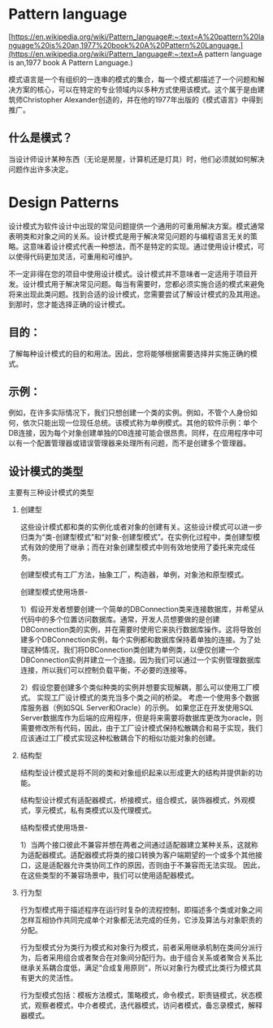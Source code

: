 # Pattern language

[https://en.wikipedia.org/wiki/Pattern_language#:~:text=A%20pattern%20language%20is%20an,1977%20book%20A%20Pattern%20Language.](https://en.wikipedia.org/wiki/Pattern_language#:~:text=A pattern language is an,1977 book A Pattern Language.)

模式语言是一个有组织的一连串的模式的集合，每一个模式都描述了一个问题和解决方案的核心，可以在特定的专业领域内以多种方式使用该模式。这个属于是由建筑师Christopher Alexander创造的，并在他的1977年出版的《模式语言》中得到推广。

## 什么是模式？

当设计师设计某种东西（无论是房屋，计算机还是灯具）时，他们必须就如何解决问题作出许多决定。

# Design Patterns

设计模式为软件设计中出现的常见问题提供一个通用的可重用解决方案。模式通常表明类和对象之间的关系。设计模式是用于解决常见问题的与编程语言无关的策略。这意味着设计模式代表一种想法，而不是特定的实现。通过使用设计模式，可以使得代码更加灵活，可重用和可维护。

不一定非得在您的项目中使用设计模式。设计模式并不意味者一定适用于项目开发。设计模式用于解决常见问题。每当有需要时，您都必须实施合适的模式来避免将来出现此类问题。找到合适的设计模式，您需要尝试了解设计模式的及其用途。到那时，您才能选择正确的设计模式。

## 目的：

了解每种设计模式的目的和用法。因此，您将能够根据需要选择并实施正确的模式。

## 示例：

例如，在许多实际情况下，我们只想创建一个类的实例。例如，不管个人身份如何，依次只能出现一位现任总统。该模式称为单例模式。其他的软件示例：单个DB连接，因为每个对象创建单独的DB连接可能会很昂贵。同样，在应用程序中可以有一个配置管理器或错误管理器来处理所有问题，而不是创建多个管理器。

## 设计模式的类型

主要有三种设计模式的类型

1. 创建型

   这些设计模式都和类的实例化或者对象的创建有关。这些设计模式可以进一步归类为“类-创建型模式”和“对象-创建型模式”。在实例化过程中，类创建型模式有效的使用了继承；而在对象创建型模式中则有效地使用了委托来完成任务。

   创建型模式有工厂方法，抽象工厂，构造器，单例，对象池和原型模式。

   创建型模式使用场景-

   1）假设开发者想要创建一个简单的DBConnection类来连接数据库，并希望从代码中的多个位置访问数据库。通常，开发人员想要做的是创建DBConnection类的实例，并在需要时使用它来执行数据库操作。这将导致创建多个DBConnection实例，每个实例都和数据库保持着单独的连接。为了处理这种情况，我们将DBConnection类创建为单例类，以便仅创建一个DBConnection实例并建立一个连接。因为我们可以通过一个实例管理数据库连接，所以我们可以控制负载平衡，不必要的连接等。

   2）假设您要创建多个类似种类的实例并想要实现解耦，那么可以使用工厂模式。 实现工厂设计模式的类充当多个类之间的桥梁。 考虑一个使用多个数据库服务器（例如SQL Server和Oracle）的示例。 如果您正在开发使用SQL Server数据库作为后端的应用程序，但是将来需要将数据库更改为oracle，则需要修改所有代码，因此，由于工厂设计模式保持松散耦合和易于实现，我们应该通过工厂模式实现这种松散耦合下的相似功能对象的创建。

2. 结构型

   结构型设计模式是将不同的类和对象组织起来以形成更大的结构并提供新的功能。

   结构型设计模式有适配器模式，桥接模式，组合模式，装饰器模式，外观模式，享元模式，私有类模式以及代理模式。

   结构型模式使用场景-

   1）当两个接口彼此不兼容并想在两者之间通过适配器建立某种关系，这就称为适配器模式。适配器模式将类的接口转换为客户端期望的一个或多个其他接口，这是适配器允许类协同工作的原因，否则由于不兼容而无法实现。 因此，在这些类型的不兼容场景中，我们可以使用适配器模式。

3. 行为型

   行为型模式用于描述程序在运行时复杂的流程控制，即描述多个类或对象之间怎样互相协作共同完成单个对象都无法完成的任务，它涉及算法与对象职责的分配。

   行为型模式分为类行为模式和对象行为模式，前者采用继承机制在类间分派行为，后者采用组合或者聚合在对象间分配行为。由于组合关系或者聚合关系比继承关系耦合度低，满足“合成复用原则”，所以对象行为模式比类行为模式具有更大的灵活性。

   行为型模式包括：模板方法模式，策略模式，命令模式，职责链模式，状态模式，观察者模式，中介者模式，迭代器模式，访问者模式，备忘录模式，解释器模式。

   